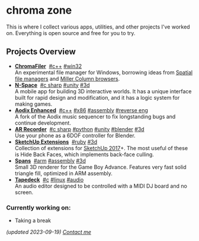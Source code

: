 # chroma zone

This is where I collect various apps, utilities, and other projects I've worked on.
Everything is open source and free for you to try.

## Projects Overview

- [**ChromaFiler**](/chromafiler/)&nbsp;
  <a class="tech-tag" href="#cpp">#c++</a>
  <a class="tech-tag" href="#win32">#win32</a>  
  An experimental file manager for Windows, borrowing ideas from [Spatial file managers](https://en.wikipedia.org/wiki/Spatial_file_manager) and [Miller Column browsers](https://en.wikipedia.org/wiki/Miller_columns).
- [**N-Space**](/voxel-editor/)&nbsp;
  <a class="tech-tag" href="#c-sharp">#c sharp</a>
  <a class="tech-tag" href="#unity">#unity</a>
  <a class="tech-tag" href="#3d">#3d</a>  
  A mobile app for building 3D interactive worlds. It has a unique interface built for rapid design and modification, and it has a logic system for making games.
- [**Aodix Enhanced**](/aodix-enhanced/)&nbsp;
  <a class="tech-tag" href="#cpp">#c++</a>
  <a class="tech-tag" href="#x86">#x86</a>
  <a class="tech-tag" href="#assembly">#assembly</a>
  <a class="tech-tag" href="#reverse-eng">#reverse eng</a>  
  A fork of the Aodix music sequencer to fix longstanding bugs and continue development.
- [**AR Recorder**](/ar-recorder/)&nbsp;
  <a class="tech-tag" href="#c-sharp">#c sharp</a>
  <a class="tech-tag" href="#python">#python</a>
  <a class="tech-tag" href="#unity">#unity</a>
  <a class="tech-tag" href="#blender">#blender</a>
  <a class="tech-tag" href="#3d">#3d</a>  
  Use your phone as a 6DOF controller for Blender.
- [**SketchUp Extensions**](/su-extensions/)&nbsp;
  <a class="tech-tag" href="#ruby">#ruby</a>
  <a class="tech-tag" href="#3d">#3d</a>  
  Collection of extensions for [SketchUp 2017](https://help.sketchup.com/en/downloading-older-versions)+. The most useful of these is Hide Back Faces, which implements back-face culling.
- [**Spans**](/spans/)&nbsp;
  <a class="tech-tag" href="#arm">#arm</a>
  <a class="tech-tag" href="#assembly">#assembly</a>
  <a class="tech-tag" href="#3d">#3d</a>  
  Small 3D renderer for the Game Boy Advance. Features very fast solid triangle fill, optimized in ARM assembly.
- [**Tapedeck**](/tapedeck/)&nbsp;
  <a class="tech-tag" href="#c">#c</a>
  <a class="tech-tag" href="#linux">#linux</a>
  <a class="tech-tag" href="#audio">#audio</a>  
  An audio editor designed to be controlled with a MIDI DJ board and no screen.

### Currently working on:

- Taking a break

_(updated 2023-09-19) [Contact me](/contact)_

<!--<span style="float:right;"><input type="checkbox" id="show-tags"><label for="show-tags">Resume mode</label></span>-->
